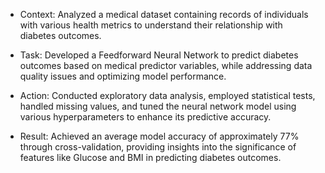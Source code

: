 - Context: Analyzed a medical dataset containing records of individuals with various health metrics to understand their relationship with diabetes outcomes.

- Task: Developed a Feedforward Neural Network to predict diabetes outcomes based on medical predictor variables, while addressing data quality issues and optimizing model performance.

- Action: Conducted exploratory data analysis, employed statistical tests, handled missing values, and tuned the neural network model using various hyperparameters to enhance its predictive accuracy.

- Result: Achieved an average model accuracy of approximately 77% through cross-validation, providing insights into the significance of features like Glucose and BMI in predicting diabetes outcomes.
